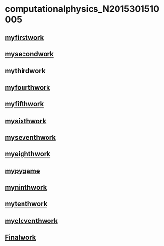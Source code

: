 
# computationalphysics_N2015301510005
## [myfirstwork](https://www.zybuluo.com/2015301510005/note/885802)

## [mysecondwork](http://note.youdao.com/noteshare?id=8f4fcf393a61102284cffd683d434c16)

## [mythirdwork](http://note.youdao.com/noteshare?id=e8b4c7b1ba256951df47c3036e9147ea)

## [myfourthwork](http://note.youdao.com/noteshare?id=76bce1bf1b9345724e4e18854340e115)

## [myfifthwork](http://note.youdao.com/noteshare?id=0423334ada6139c8165d592452c51182)

## [mysixthwork](http://note.youdao.com/noteshare?id=911da43bb8e992f093f4ef5ee08a8c1e)

## [myseventhwork](http://note.youdao.com/noteshare?id=86ce150777eed1c50f9f03dd115123f8)

## [myeighthwork](http://note.youdao.com/noteshare?id=f1069e0f36f09b8485c14f366428c1e1)

## [mypygame](http://note.youdao.com/noteshare?id=3d3c8c80812872078afde88619e67c05)

## [myninthwork](http://note.youdao.com/noteshare?id=21f23a4df2cb7eaac9cbba840aea6376)

## [mytenthwork](http://note.youdao.com/noteshare?id=1a37bc28f09e52d055e2bb35f45798bb)

## [myeleventhwork](http://note.youdao.com/noteshare?id=c3b799a935078a618bdf9517f930dbd2)

## [Finalwork](http://note.youdao.com/noteshare?id=1abc86f612af78a76e6685502fc3c0a1)
